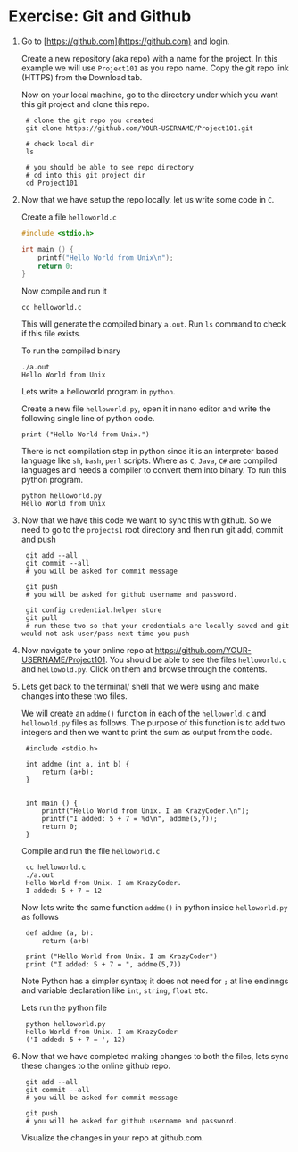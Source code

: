 # Exercise: Git and Github


1. Go to [https://github.com](https://github.com) and login. 

    Create a new repository (aka repo) with a name for the project. In this example we will use `Project101` as you repo name. Copy the git repo link (HTTPS) from the Download tab. 

    Now on your local machine, go to the directory under which you want this git project and clone this repo. 

        # clone the git repo you created
        git clone https://github.com/YOUR-USERNAME/Project101.git
        
        # check local dir 
        ls 
        
        # you should be able to see repo directory
        # cd into this git project dir 
        cd Project101

2.  Now that we have setup the repo locally, let us write some code in `C`.
    
    Create a file `helloworld.c`
        
    ```C    
    #include <stdio.h>
    
    int main () {
        printf("Hello World from Unix\n");
        return 0;
    }
    ```

    Now compile and run it 

        cc helloworld.c
    This will generate the compiled binary `a.out`. Run `ls` command to check if this file exists. 

    To run the compiled binary 

        ./a.out
        Hello World from Unix

    Lets write a helloworld program in `python`. 

    Create a new file `helloworld.py`, open it in nano editor and write the following single line of python code. 

        print ("Hello World from Unix.")

    There is not compilation step in python since it is an interpreter based language like `sh`, `bash`, `perl` scripts. Where as `C`, `Java`, `C#` are compiled languages and needs a compiler to convert them into binary. To run this python program. 

        python helloworld.py
        Hello World from Unix
    
3. Now that we have this code we want to sync this with github. So we need to go to the `projects1` root directory and then run git add, commit and push 

        git add --all 
        git commit --all 
        # you will be asked for commit message 
        
        git push 
        # you will be asked for github username and password. 

        git config credential.helper store
        git pull
        # run these two so that your credentials are locally saved and git would not ask user/pass next time you push 

4. Now navigate to your online repo at https://github.com/YOUR-USERNAME/Project101. You should be able to see the files `helloworld.c` and `hellowold.py`. Click on them and browse through the contents. 

5. Lets get back to the terminal/ shell that we were using and make changes into these two files. 

    We will create an `addme()` function in each of the `helloworld.c` and `hellowold.py` files as follows. The purpose of this function is to add two integers and then we want to print the sum as output from the code.

        #include <stdio.h>
        
        int addme (int a, int b) {
            return (a+b);
        }


        int main () {
            printf("Hello World from Unix. I am KrazyCoder.\n");
            printf("I added: 5 + 7 = %d\n", addme(5,7));
            return 0;
        }

    Compile and run the file `helloworld.c`
        
        cc helloworld.c
        ./a.out 
        Hello World from Unix. I am KrazyCoder.
        I added: 5 + 7 = 12


    Now lets write the same function `addme()` in python inside `helloworld.py` as follows 

        def addme (a, b):
            return (a+b)

        print ("Hello World from Unix. I am KrazyCoder")
        print ("I added: 5 + 7 = ", addme(5,7))
    
    Note Python has a simpler syntax; it does not need for `;` at line endinngs and variable declaration like `int`, `string`, `float` etc. 

    Lets run the python file 
        
        python helloworld.py 
        Hello World from Unix. I am KrazyCoder
        ('I added: 5 + 7 = ', 12)


6. Now that we have completed making changes to both the files, lets sync these changes to the online github repo. 

        git add --all 
        git commit --all 
        # you will be asked for commit message 
        
        git push 
        # you will be asked for github username and password. 

    Visualize the changes in your repo at github.com. 